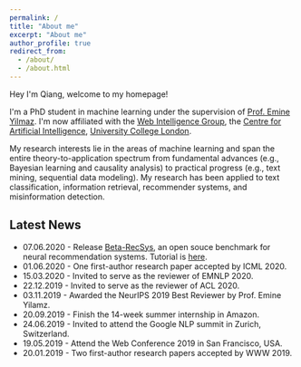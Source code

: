```yaml
---
permalink: /
title: "About me"
excerpt: "About me"
author_profile: true
redirect_from: 
  - /about/
  - /about.html
---
```


Hey I'm Qiang, welcome to my homepage!

I'm a PhD student in machine learning under the supervision of [Prof. Emine Yilmaz](https://sites.google.com/site/researchyilmaz/). I'm now affiliated with the [Web Intelligence Group](http://wi.cs.ucl.ac.uk/), the [Centre for Artificial Intelligence](https://www.ucl.ac.uk/ai-centre/), [University College London](https://www.ucl.ac.uk/).

My research interests lie in the areas of machine learning and span the entire theory-to-application spectrum from fundamental advances (e.g., Bayesian learning and causality analysis) to practical progress (e.g., text mining, sequential data modeling). My research has been applied to text classification, information retrieval, recommender systems, and misinformation detection.


## Latest News
* 07.06.2020 - Release [Beta-RecSys](https://github.com/beta-team/beta-recsys), an open souce benchmark for neural recommendation systems. Tutorial is [here](https://beta-recsys.readthedocs.io/en/latest/index.html).
* 01.06.2020 - One first-author research paper accepted by ICML 2020.
* 15.03.2020 - Invited to serve as the reviewer of EMNLP 2020.
* 22.12.2019 - Invited to serve as the reviewer of ACL 2020.
* 03.11.2019 - Awarded the NeurIPS 2019 Best Reviewer by Prof. Emine Yilamz.
* 20.09.2019 - Finish the 14-week summer internship in Amazon.
* 24.06.2019 - Invited to attend the Google NLP summit in Zurich, Switzerland.
* 19.05.2019 - Attend the Web Conference 2019 in San Francisco, USA.
* 20.01.2019 - Two first-author research papers accepted by WWW 2019.

